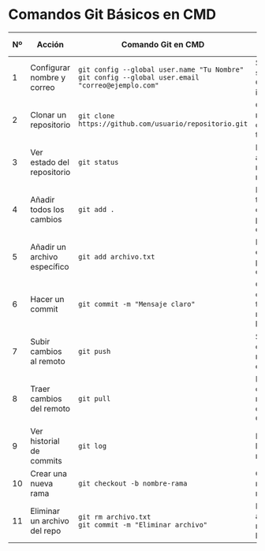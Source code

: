 # Comandos Git Básicos en CMD

| Nº | Acción                           | Comando Git en CMD                                           | Descripción breve                                     |
|----|----------------------------------|---------------------------------------------------------------|--------------------------------------------------------|
| 1  | Configurar nombre y correo       | `git config --global user.name "Tu Nombre"`<br>`git config --global user.email "correo@ejemplo.com"` | Se usa una sola vez. Configura tu identidad.          |
| 2  | Clonar un repositorio            | `git clone https://github.com/usuario/repositorio.git`        | Copia el repositorio de GitHub a tu PC.               |
| 3  | Ver estado del repositorio       | `git status`                                                  | Muestra archivos modificados, nuevos, etc.            |
| 4  | Añadir todos los cambios         | `git add .`                                                   | Prepara todos los cambios para el commit.             |
| 5  | Añadir un archivo específico     | `git add archivo.txt`                                         | Prepara solo ese archivo para el commit.              |
| 6  | Hacer un commit                  | `git commit -m "Mensaje claro"`                               | Guarda los cambios en tu repositorio local.           |
| 7  | Subir cambios al remoto          | `git push`                                                    | Sube los commits al repositorio en GitHub.            |
| 8  | Traer cambios del remoto         | `git pull`                                                    | Descarga cambios nuevos desde GitHub.                 |
| 9  | Ver historial de commits         | `git log`                                                     | Lista todos los commits realizados.                   |
| 10 | Crear una nueva rama             | `git checkout -b nombre-rama`                                 | Crea y se mueve a una rama nueva.                     |
| 11 | Eliminar un archivo del repo     | `git rm archivo.txt`<br>`git commit -m "Eliminar archivo"`    | Elimina un archivo del repositorio y lo guarda.       |
